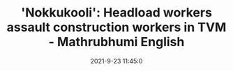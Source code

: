 ---
"title": "'Nokkukooli': Headload workers assault construction workers in TVM - Mathrubhumi English"
"date": "2021-9-23 11:45:0"
"feed_name": "GOOGLENEWSCONSTRUCTION"
"feed_website": "https://news.google.com/search?q=construction%2Bincident&hl=en-US&gl=US&ceid=US:en"
"feed_rss": "https://news.google.com/rss/search?q=construction%2Bincident&hl=en-US&gl=US&ceid=US:en"
"link": "https://english.mathrubhumi.com/news/kerala/-nokkukooli-headload-workers-assault-construction-workers-in-tvm-gawking-wages-abuse-1.6028111"
"file": "_posts/2021-1-1-2253051a321ff886dc02017262dc26b6f61e2d3c.md"
"accident": "1"
"drilling": "0"
"dead": "0"
"injured": "0"
"where": "unknown site"
"place": "unknown place"
---